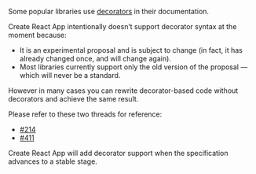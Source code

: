 Some popular libraries use [decorators](https://medium.com/google-developers/exploring-es7-decorators-76ecb65fb841) in their documentation.

Create React App intentionally doesn’t support decorator syntax at the moment because:

- It is an experimental proposal and is subject to change (in fact, it has already changed once, and will change again).
- Most libraries currently support only the old version of the proposal — which will never be a standard.

However in many cases you can rewrite decorator-based code without decorators and achieve the same result.

Please refer to these two threads for reference:

- [\#214](https://github.com/facebook/create-react-app/issues/214)
- [\#411](https://github.com/facebook/create-react-app/issues/411)

Create React App will add decorator support when the specification advances to a stable stage.
